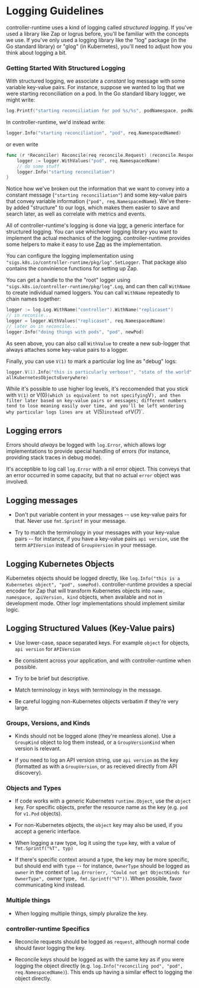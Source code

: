 Logging Guidelines
==================

controller-runtime uses a kind of logging called *structured logging*. If
you've used a library like Zap or logrus before, you'll be familiar with
the concepts we use.  If you've only used a logging library like the "log"
package (in the Go standard library) or "glog" (in Kubernetes), you'll
need to adjust how you think about logging a bit.

### Getting Started With Structured Logging

With structured logging, we associate a *constant* log message with some
variable key-value pairs.  For instance, suppose we wanted to log that we
were starting reconciliation on a pod.  In the Go standard libary logger,
we might write:

```go
log.Printf("starting reconciliation for pod %s/%s", podNamespace, podName)
```

In controller-runtime, we'd instead write:

```go
logger.Info("starting reconciliation", "pod", req.NamespacedNamed)
```

or even write

```go
func (r *Reconciler) Reconcile(req reconcile.Request) (reconcile.Response, error) {
    logger := logger.WithValues("pod", req.NamespacedName)
    // do some stuff
    logger.Info("starting reconcilation")
}
```

Notice how we've broken out the information that we want to convey into
a constant message (`"starting reconciliation"`) and some key-value pairs
that convey variable information (`"pod", req.NamespacedName`).  We've
there-by added "structure" to our logs, which makes them easier to save
and search later, as well as correlate with metrics and events.

All of controller-runtime's logging is done via
[logr](https://github.com/go-logr/logr), a generic interface for
structured logging.  You can use whichever logging library you want to
implement the actual mechanics of the logging.  controller-runtime
provides some helpers to make it easy to use
[Zap](https://go.uber.org/zap) as the implementation.

You can configure the logging implementation using
`"sigs.k8s.io/controller-runtime/pkg/log".SetLogger`.  That
package also contains the convinience functions for setting up Zap.

You can get a handle to the the "root" logger using
`"sigs.k8s.io/controller-runtime/pkg/log".Log`, and can then call
`WithName` to create individual named loggers.  You can call `WithName`
repeatedly to chain names together:

```go
logger := log.Log.WithName("controller").WithName("replicaset")
// in reconile...
logger = logger.WithValues("replicaset", req.NamespacedName)
// later on in reconcile...
logger.Info("doing things with pods", "pod", newPod)
```

As seen above, you can also call `WithValue` to create a new sub-logger
that always attaches some key-value pairs to a logger.

Finally, you can use `V(1)` to mark a particular log line as "debug" logs:

```go
logger.V(1).Info("this is particularly verbose!", "state of the world",
allKubernetesObjectsEverywhere)
```

While it's possible to use higher log levels, it's reccomended that you
stick with `V(1)` or V(0)` (which is equivalent to not specifying `V`),
and then filter later based on key-value pairs or messages; different
numbers tend to lose meaning easily over time, and you'll be left
wondering why particular logs lines are at `V(5)` instead of `V(7)`.

## Logging errors

Errors should *always* be logged with `log.Error`, which allows logr
implementations to provide special handling of errors (for instance,
providing stack traces in debug mode).

It's acceptible to log call `log.Error` with a nil error object.  This
conveys that an error occurred in some capacity, but that no actual
`error` object was involved.

## Logging messages

- Don't put variable content in your messages -- use key-value pairs for
  that. Never use `fmt.Sprintf` in your message.

- Try to match the terminology in your messages with your key-value pairs
  -- for instance, if you have a key-value pairs `api version`, use the
  term `APIVersion` instead of `GroupVersion` in your message.

## Logging Kubernetes Objects

Kubernetes objects should be logged directly, like `log.Info("this is
a Kubernetes object", "pod", somePod)`.  controller-runtime provides
a special encoder for Zap that will transform Kubernetes objects into
`name, namespace, apiVersion, kind` objects, when available and not in
development mode.  Other logr implementations should implement similar
logic.

## Logging Structured Values (Key-Value pairs)

- Use lower-case, space separated keys.  For example `object` for objects,
  `api version` for `APIVersion`

- Be consistent across your application, and with controller-runtime when
  possible.

- Try to be brief but descriptive.

- Match terminology in keys with terminology in the message.

- Be careful logging non-Kubernetes objects verbatim if they're very
  large.

### Groups, Versions, and Kinds

- Kinds should not be logged alone (they're meanless alone).  Use
  a `GroupKind` object to log them instead, or a `GroupVersionKind` when
  version is relevant.

- If you need to log an API version string, use `api version` as the key
  (formatted as with a `GroupVersion`, or as recieved directly from API
  discovery).

### Objects and Types

- If code works with a generic Kubernetes `runtime.Object`, use the
  `object` key.  For specific objects, prefer the resource name as the key
  (e.g. `pod` for `v1.Pod` objects).

- For non-Kubernetes objects, the `object` key may also be used, if you
  accept a generic interface.

- When logging a raw type, log it using the `type` key, with a value of
  `fmt.Sprintf("%T", typ)`

- If there's specific context around a type, the key may be more specific,
  but should end with `type` -- for instance, `OwnerType` should be logged
  as `owner` in the context of `log.Error(err, "Could not get ObjectKinds
  for OwnerType", `owner type`, fmt.Sprintf("%T"))`.  When possible, favor
  communicating kind instead.

### Multiple things

- When logging multiple things, simply pluralize the key.

### controller-runtime Specifics

- Reconcile requests should be logged as `request`, although normal code
  should favor logging the key.

- Reconcile keys should be logged as with the same key as if you were
  logging the object directly (e.g. `log.Info("reconciling pod", "pod",
  req.NamespacedName)`).  This ends up having a similar effect to logging
  the object directly.

